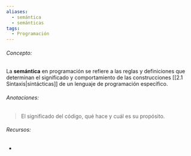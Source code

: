 ```yaml
---
aliases:
  - semántica
  - semánticas
tags:
  - Programación
---
```

###### Concepto:

La **semántica** en programación se refiere a las reglas y definiciones que determinan el significado y comportamiento de las construcciones [[2.1 Sintaxis|sintácticas]] de un lenguaje de programación específico.

###### Anotaciones:

> El significado del código, qué hace y cuál es su propósito.

###### Recursos:

- 